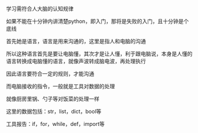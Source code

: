 学习需符合人大脑的认知规律

如果不能在十分钟内讲清楚python，即入门，那将是失败的入门，且十分钟是个底线

首先她是语言，语言是用来沟通的，这里是指人和电脑的沟通

所以这种语言首先是要让电脑懂，其次才是让人懂，利于跟电脑说，本身是人懂的语言转换成电脑懂的语言，就像声波转成脑电波，再处理执行

因此语言要符合一定的规则，才能沟通

而电脑接收的指令，一般就是工具对数据的处理

就像厨房里锅、勺子等对饭菜的处理一样

这里的数据包括：str，list，dict，bool等

工具报告：if，for，while，def，import等
